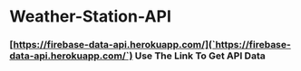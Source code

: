 # Weather-Station-API

### [https://firebase-data-api.herokuapp.com/](`https://firebase-data-api.herokuapp.com/`) Use The Link To Get API Data
